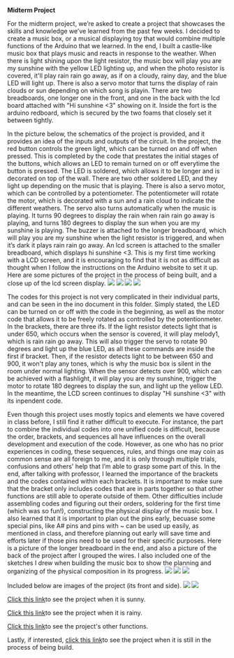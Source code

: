 **Midterm Project**

For the midterm project, we’re asked to create a project that showcases the skills and knowledge we’ve learned from the past few weeks. I decided to create a music box, or a musical displaying toy that would combine multiple functions of the Arduino that we learned. In the end, I built a castle-like music box that plays music and reacts in response to the weather. When there is light shining upon the light resistor, the music box will play you are my sunshine with the yellow LED lighting up, and when the photo resistor is covered, it'll play rain rain go away, as if on a cloudy, rainy day, and the blue LED will light up. There is also a servo motor that turns the display of rain clouds or sun depending on which song is playin. There are two breadboards, one longer one in the front, and one in the back with the lcd board attached with "Hi sunshine <3" showing on it. Inside the fort is the arduino redboard, which is secured by the two foams that closely set it between tightly. 

In the picture below, the schematics of the project is provided, and it provides an idea of the inputs and outputs of the circuit. In the project, the red button controls the green light, which can be turned on and off when pressed. This is completed by the code that prestates the initial stages of the buttons, which allows an LED to remain turned on or off everytime the button is pressed. The LED is soldered, which allows it to be longer and is decorated on top of the wall. There are two other soldered LED, and they light up depending on the music that is playing. There is also a servo motor, which can be controlled by a potentiometer. The potentiometer will rotate the motor, which is decorated with a sun and a rain cloud to indicate the different weathers. The servo also turns automatically when the music is playing. It turns 90 degrees to display the rain when rain rain go away is playing, and turns 180 degrees to display the sun when you are my sunshine is playing. The buzzer is attached to the longer breadboard, which will play you are my sunshine when the light resistor is triggered, and when it’s dark it plays rain rain go away. An lcd screen is attached to the smaller breadboard, which displays hi sunshine <3. This is my first time working with a LCD screen, and it is encouraging to find that it is not as difficult as thought when I follow the instructions on the Arduino website to set it up. Here are some pictures of the project in the process of being built, and a close up of the lcd screen display. 
![](IMG_7610.png)
![](IMG_7544.png)
![](IMG_7553.png)
![](IMG_7586.png)

The codes for this project is not very complicated in their individual parts, and can be seen in the ino document in this folder. Simply stated, the LED can be turned on or off with the code in the beginning, as well as the motor code that allows it to be freely rotated as controlled by the potentionmeter. In the brackets, there are three ifs. If the light resistor detects light that is under 650, which occurs when the sensor is covered, it will play melody1, which is rain rain go away. This will also trigger the servo to rotate 90 degrees and light up the blue LED, as all these commands are inside the first if bracket. Then, if the resistor detects light to be between 650 and 900, it won't play any tones, which is why the music box is silent in the room under normal lighting. When the sensor detects over 900, which can be achieved with a flashlight, it will play you are my sunshine, trigger the motor to rotate 180 degrees to display the sun, and light up the yellow LED. In the meantime, the LCD screen continues to display "Hi sunshine <3" with its inpendent code. 

Even though this project uses mostly topics and elements we have covered in class before, I still find it rather difficult to execute. For instance, the part to combine the individual codes into one unified code is difficult, because the order, brackets, and sequences all have influences on the overall development and execution of the code. However, as one who has no prior experiences in coding, these sequences, rules, and things one may coin as common sense are all foreign to me, and it is only through multiple trials, confusions and others' help that I’m able to grasp some part of this. In the end, after talking with professor, I learned the importance of the brackets and the codes contained within each brackets. It is important to make sure that the bracket only includes codes that are in parts together so that other functions are still able to operate outside of them. Other difficulties include assembling codes and figuring out their orders, soldering for the first time (which was so fun!), constructing the physical display of the music box. I also learned that it is important to plan out the pins early, becuase some special pins, like A# pins and pins with ~ can be used up easily, as mentioned in class, and therefore planning out early will save time and efforts later if those pins need to be used for their specific purposes. 
Here is a picture of the longer breadboard in the end, and also a picture of the back of the project after I grouped the wires. I also included one of the sketches I drew when building the music box to show the planning and organizing of the physical composition in its progress. 
![](IMG_7587.png)
![](IMG_7585.png)
![](IMG_7563.png)


Included below are images of the project (its front and side).
![](IMG_7580.png)
![](IMG_7593.png)



[Click this link](https://youtu.be/nNhU6NgrmtU)to see the project when it is sunny.

[Click this link](https://youtu.be/0AeN56nquh0)to see the project when it is rainy.

[Click this link](https://youtu.be/tXTydJKWkEQ)to see the project's other functions.

Lastly, if interested, [click this link](https://youtu.be/Qfss7bGcJew)to see the project when it is still in the process of being build.
